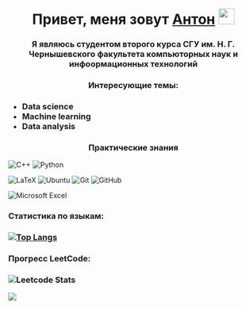 <h1 align="center">Привет, меня зовут <a href="https://daniilshat.ru/" target="_blank">Антон</a> 
<img src="https://github.com/blackcater/blackcater/raw/main/images/Hi.gif" height="32"/></h1>
<h3 align="center">Я являюсь студентом второго курса СГУ им. Н. Г. Чернышевского факультета компьюторных наук и инфоормационных технологий</h3>
<h3 align="center">Интересующие темы:<h3>
  <ul>
    <li>Data science
    <li>Machine learning
    <li>Data analysis
  </ul>
<h3 align="center">Практические знания</h3>

![C++](https://img.shields.io/badge/c++-%2300599C.svg?style=for-the-badge&logo=c%2B%2B&logoColor=white)
![Python](https://img.shields.io/badge/python-3670A0?style=for-the-badge&logo=python&logoColor=ffdd54)

![LaTeX](https://img.shields.io/badge/latex-%23008080.svg?style=for-the-badge&logo=latex&logoColor=white)
![Ubuntu](https://img.shields.io/badge/Ubuntu-E95420?style=for-the-badge&logo=ubuntu&logoColor=white)
![Git](https://img.shields.io/badge/git-%23F05033.svg?style=for-the-badge&logo=git&logoColor=white)
![GitHub](https://img.shields.io/badge/github-%23121011.svg?style=for-the-badge&logo=github&logoColor=white)

![Microsoft Excel](https://img.shields.io/badge/Microsoft_Excel-217346?style=for-the-badge&logo=microsoft-excel&logoColor=white)

<h3 >Статистика по языкам:<h3>
  
[![Top Langs](https://github-readme-stats.vercel.app/api/top-langs/?username=antonkochergin&layout=compact)](https://github.com/anuraghazra/github-readme-stats)

<h3>Прогресс  LeetCode:<h3>

![Leetcode Stats](https://leetcard.jacoblin.cool/6NtgAE8yMY)


![](https://komarev.com/ghpvc/?username=antonkochergin)
